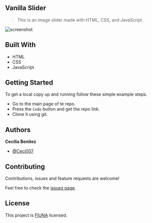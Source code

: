 ##  Vanilla Slider

> This is an image slider made with HTML, CSS, and JavaScript.

![screenshot](./app_screenshot.png)
<meta property="og:image" content="https://github.com/Ceci007/image-repository/blob/master/trillo.jpg?raw=true#keepProtocol">

## Built With

- HTML
- CSS
- JavaScript


## Getting Started

To get a local copy up and running follow these simple example steps.

- Go to the main page of te repo.
- Press the ```Code``` button and get the repo link.
- Clone it using git.

## Authors

**Cecilia Benitez**

- [@Ceci007](https://github.com/Ceci007)


## Contributing

Contributions, issues and feature requests are welcome!

Feel free to check the [issues page](https://github.com/Ceci007/slider/issues).

## License

This project is [FIUNA](https://www.ing.una.py/FIUNA3/) licensed.